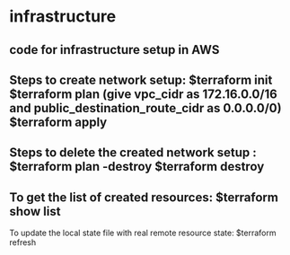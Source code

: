 # infrastructure
code for infrastructure setup in AWS
----------------------------------------------------
Steps to create network setup:
$terraform init
$terraform plan (give vpc_cidr as 172.16.0.0/16 and public_destination_route_cidr as 0.0.0.0/0)
$terraform apply
-----------------------------------------------------
Steps to delete the created network setup :
$terraform plan -destroy
$terraform destroy
-----------------------------------------------------
To get the list of created resources: 
$terraform show list
-----------------------------------------------------
To update the local state file with real remote resource state:
$terraform refresh